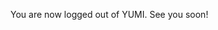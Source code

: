 <p id="login message">You are now logged out of YUMI.  See you soon!</p>

<script>
    if ("username" in sessionStorage) {
        document.getElementById("login message").innerHTML = "You are now logged out of YUMI.  See you soon, "+sessionStorage.getItem("username")+"!";
    }

    sessionStorage.removeItem ("username");
</script>